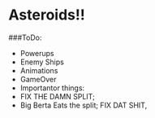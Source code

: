 Asteroids!!
============================
###ToDo:
 - Powerups
 - Enemy Ships
 - Animations
 - GameOver
 - Importantor things:
  - FIX THE DAMN SPLIT;
  - Big Berta Eats the split; FIX DAT SHIT,
